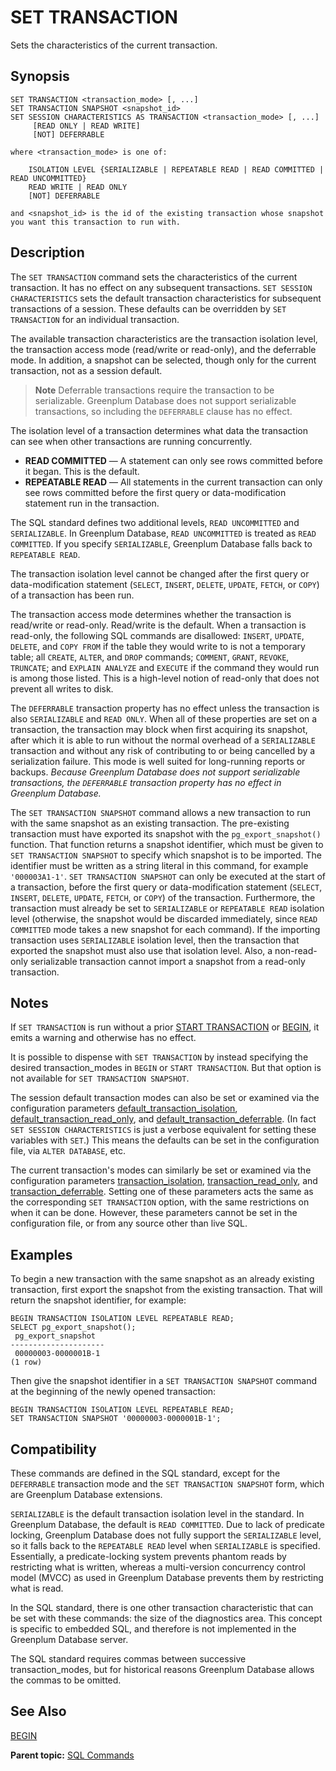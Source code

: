 # SET TRANSACTION 

Sets the characteristics of the current transaction.

## <a id="section2"></a>Synopsis 

``` {#sql_command_synopsis}
SET TRANSACTION <transaction_mode> [, ...]
SET TRANSACTION SNAPSHOT <snapshot_id>
SET SESSION CHARACTERISTICS AS TRANSACTION <transaction_mode> [, ...] 
     [READ ONLY | READ WRITE]
     [NOT] DEFERRABLE

where <transaction_mode> is one of:

    ISOLATION LEVEL {SERIALIZABLE | REPEATABLE READ | READ COMMITTED | READ UNCOMMITTED}
    READ WRITE | READ ONLY
    [NOT] DEFERRABLE

and <snapshot_id> is the id of the existing transaction whose snapshot you want this transaction to run with.
```

## <a id="section3"></a>Description 

The `SET TRANSACTION` command sets the characteristics of the current transaction. It has no effect on any subsequent transactions. `SET SESSION CHARACTERISTICS` sets the default transaction characteristics for subsequent transactions of a session. These defaults can be overridden by `SET TRANSACTION` for an individual transaction.

The available transaction characteristics are the transaction isolation level, the transaction access mode \(read/write or read-only\), and the deferrable mode. In addition, a snapshot can be selected, though only for the current transaction, not as a session default.

> **Note** Deferrable transactions require the transaction to be serializable. Greenplum Database does not support serializable transactions, so including the `DEFERRABLE` clause has no effect.

The isolation level of a transaction determines what data the transaction can see when other transactions are running concurrently.

-   **READ COMMITTED** — A statement can only see rows committed before it began. This is the default.
-   **REPEATABLE READ** — All statements in the current transaction can only see rows committed before the first query or data-modification statement run in the transaction.

The SQL standard defines two additional levels, `READ UNCOMMITTED` and `SERIALIZABLE`. In Greenplum Database, `READ UNCOMMITTED` is treated as `READ COMMITTED`. If you specify `SERIALIZABLE`, Greenplum Database falls back to `REPEATABLE READ`.

The transaction isolation level cannot be changed after the first query or data-modification statement \(`SELECT`, `INSERT`, `DELETE`, `UPDATE`, `FETCH`, or `COPY`\) of a transaction has been run.

The transaction access mode determines whether the transaction is read/write or read-only. Read/write is the default. When a transaction is read-only, the following SQL commands are disallowed: `INSERT`, `UPDATE`, `DELETE`, and `COPY FROM` if the table they would write to is not a temporary table; all `CREATE`, `ALTER`, and `DROP` commands; `COMMENT`, `GRANT`, `REVOKE`, `TRUNCATE`; and `EXPLAIN ANALYZE` and `EXECUTE` if the command they would run is among those listed. This is a high-level notion of read-only that does not prevent all writes to disk.

The `DEFERRABLE` transaction property has no effect unless the transaction is also `SERIALIZABLE` and `READ ONLY`. When all of these properties are set on a transaction, the transaction may block when first acquiring its snapshot, after which it is able to run without the normal overhead of a `SERIALIZABLE` transaction and without any risk of contributing to or being cancelled by a serialization failure. This mode is well suited for long-running reports or backups. *Because Greenplum Database does not support serializable transactions, the `DEFERRABLE` transaction property has no effect in Greenplum Database.*

The `SET TRANSACTION SNAPSHOT` command allows a new transaction to run with the same snapshot as an existing transaction. The pre-existing transaction must have exported its snapshot with the `pg_export_snapshot()` function. That function returns a snapshot identifier, which must be given to `SET TRANSACTION SNAPSHOT` to specify which snapshot is to be imported. The identifier must be written as a string literal in this command, for example `'000003A1-1'`. `SET TRANSACTION SNAPSHOT` can only be executed at the start of a transaction, before the first query or data-modification statement \(`SELECT`, `INSERT`, `DELETE`, `UPDATE`, `FETCH`, or `COPY`\) of the transaction. Furthermore, the transaction must already be set to `SERIALIZABLE` or `REPEATABLE READ` isolation level \(otherwise, the snapshot would be discarded immediately, since `READ COMMITTED` mode takes a new snapshot for each command\). If the importing transaction uses `SERIALIZABLE` isolation level, then the transaction that exported the snapshot must also use that isolation level. Also, a non-read-only serializable transaction cannot import a snapshot from a read-only transaction.

## <a id="section5"></a>Notes 

If `SET TRANSACTION` is run without a prior [START TRANSACTION](START_TRANSACTION.html) or [BEGIN](BEGIN.html), it emits a warning and otherwise has no effect.

It is possible to dispense with `SET TRANSACTION` by instead specifying the desired transaction\_modes in `BEGIN` or `START TRANSACTION`. But that option is not available for `SET TRANSACTION SNAPSHOT`.

The session default transaction modes can also be set or examined via the configuration parameters [default\_transaction\_isolation](../config_params/guc-list.html#default_transaction_isolation), [default\_transaction\_read\_only](../config_params/guc-list.html#default_transaction_read_only), and [default\_transaction\_deferrable](../config_params/guc-list.html#default_transaction_deferrable). \(In fact `SET SESSION CHARACTERISTICS` is just a verbose equivalent for setting these variables with `SET`.\) This means the defaults can be set in the configuration file, via `ALTER DATABASE`, etc.

The current transaction's modes can similarly be set or examined via the configuration parameters [transaction\_isolation](../config_params/guc-list.html#transaction_isolation), [transaction\_read\_only](../config_params/guc-list.html#transaction_read_only), and [transaction\_deferrable](../config_params/guc-list.html#transaction_deferrable). Setting one of these parameters acts the same as the corresponding `SET TRANSACTION` option, with the same restrictions on when it can be done. However, these parameters cannot be set in the configuration file, or from any source other than live SQL.

## <a id="section6"></a>Examples 

To begin a new transaction with the same snapshot as an already existing transaction, first export the snapshot from the existing transaction. That will return the snapshot identifier, for example:

```
BEGIN TRANSACTION ISOLATION LEVEL REPEATABLE READ;
SELECT pg_export_snapshot();
 pg_export_snapshot
---------------------
 00000003-0000001B-1
(1 row)
```

Then give the snapshot identifier in a `SET TRANSACTION SNAPSHOT` command at the beginning of the newly opened transaction:

```
BEGIN TRANSACTION ISOLATION LEVEL REPEATABLE READ;
SET TRANSACTION SNAPSHOT '00000003-0000001B-1';
```

## <a id="section7"></a>Compatibility 

These commands are defined in the SQL standard, except for the `DEFERRABLE` transaction mode and the `SET TRANSACTION SNAPSHOT` form, which are Greenplum Database extensions.

`SERIALIZABLE` is the default transaction isolation level in the standard. In Greenplum Database, the default is `READ COMMITTED`. Due to lack of predicate locking, Greenplum Database does not fully support the `SERIALIZABLE` level, so it falls back to the `REPEATABLE READ` level when `SERIALIZABLE` is specified. Essentially, a predicate-locking system prevents phantom reads by restricting what is written, whereas a multi-version concurrency control model \(MVCC\) as used in Greenplum Database prevents them by restricting what is read.

In the SQL standard, there is one other transaction characteristic that can be set with these commands: the size of the diagnostics area. This concept is specific to embedded SQL, and therefore is not implemented in the Greenplum Database server.

The SQL standard requires commas between successive transaction\_modes, but for historical reasons Greenplum Database allows the commas to be omitted.

## <a id="section8"></a>See Also 

[BEGIN](BEGIN.html)

**Parent topic:** [SQL Commands](../sql_commands/sql_ref.html)

